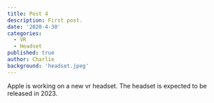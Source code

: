 ```yaml
---
title: Post 4
description: First post.
date: '2020-4-30'
categories:
  - VR
  - Headset
published: true
author: Charlie
background: 'headset.jpeg'
---
```


Apple is working on a new vr headset. The headset is expected to be released in 2023.